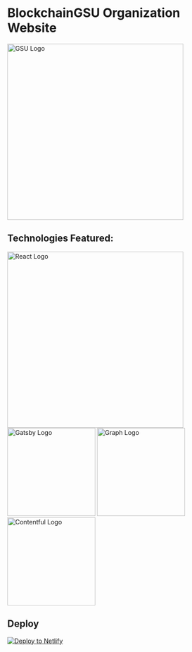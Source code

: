 # BlockchainGSU Organization Website
<img src="https://upload.wikimedia.org/wikipedia/en/thumb/3/3b/Georgia_State_Athletics_logo.svg/1200px-Georgia_State_Athletics_logo.svg.png" alt="GSU Logo" width="400"/>

## Technologies Featured:

<img src="https://upload.wikimedia.org/wikipedia/commons/thumb/a/a7/React-icon.svg/1200px-React-icon.svg.png" alt="React Logo" width="400"/>

<img src="https://seeklogo.com/images/G/gatsby-logo-1A245AD37F-seeklogo.com.png" alt="Gatsby Logo" width="200"/>

<img src="https://i0.wp.com/blog.knoldus.com/wp-content/uploads/2019/06/graphql.png?fit=600%2C600&ssl=1" alt="Graph Logo" width="200"/>

<img src="https://s3.us-east-2.amazonaws.com/upload-icon/uploads/icons/png/18395234441536208099-256.png" alt="Contentful Logo" width="200"/>

## Deploy

[![Deploy to Netlify](https://www.netlify.com/img/deploy/button.svg)](https://sharp-villani-4650a9.netlify.app/)
